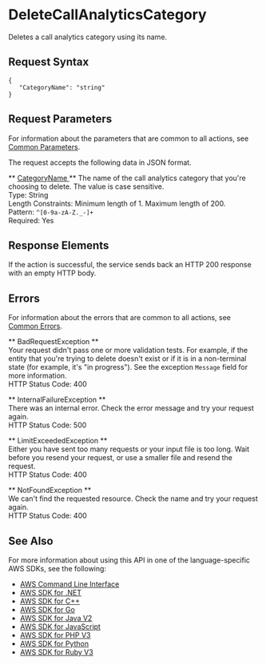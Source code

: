 # DeleteCallAnalyticsCategory<a name="API_DeleteCallAnalyticsCategory"></a>

Deletes a call analytics category using its name\.

## Request Syntax<a name="API_DeleteCallAnalyticsCategory_RequestSyntax"></a>

```
{
   "CategoryName": "string"
}
```

## Request Parameters<a name="API_DeleteCallAnalyticsCategory_RequestParameters"></a>

For information about the parameters that are common to all actions, see [Common Parameters](CommonParameters.md)\.

The request accepts the following data in JSON format\.

 ** [ CategoryName ](#API_DeleteCallAnalyticsCategory_RequestSyntax) **   <a name="transcribe-DeleteCallAnalyticsCategory-request-CategoryName"></a>
The name of the call analytics category that you're choosing to delete\. The value is case sensitive\.   
Type: String  
Length Constraints: Minimum length of 1\. Maximum length of 200\.  
Pattern: `^[0-9a-zA-Z._-]+`   
Required: Yes

## Response Elements<a name="API_DeleteCallAnalyticsCategory_ResponseElements"></a>

If the action is successful, the service sends back an HTTP 200 response with an empty HTTP body\.

## Errors<a name="API_DeleteCallAnalyticsCategory_Errors"></a>

For information about the errors that are common to all actions, see [Common Errors](CommonErrors.md)\.

 ** BadRequestException **   
Your request didn't pass one or more validation tests\. For example, if the entity that you're trying to delete doesn't exist or if it is in a non\-terminal state \(for example, it's "in progress"\)\. See the exception `Message` field for more information\.  
HTTP Status Code: 400

 ** InternalFailureException **   
There was an internal error\. Check the error message and try your request again\.  
HTTP Status Code: 500

 ** LimitExceededException **   
Either you have sent too many requests or your input file is too long\. Wait before you resend your request, or use a smaller file and resend the request\.  
HTTP Status Code: 400

 ** NotFoundException **   
We can't find the requested resource\. Check the name and try your request again\.  
HTTP Status Code: 400

## See Also<a name="API_DeleteCallAnalyticsCategory_SeeAlso"></a>

For more information about using this API in one of the language\-specific AWS SDKs, see the following:
+  [ AWS Command Line Interface](https://docs.aws.amazon.com/goto/aws-cli/transcribe-2017-10-26/DeleteCallAnalyticsCategory) 
+  [ AWS SDK for \.NET](https://docs.aws.amazon.com/goto/DotNetSDKV3/transcribe-2017-10-26/DeleteCallAnalyticsCategory) 
+  [ AWS SDK for C\+\+](https://docs.aws.amazon.com/goto/SdkForCpp/transcribe-2017-10-26/DeleteCallAnalyticsCategory) 
+  [ AWS SDK for Go](https://docs.aws.amazon.com/goto/SdkForGoV1/transcribe-2017-10-26/DeleteCallAnalyticsCategory) 
+  [ AWS SDK for Java V2](https://docs.aws.amazon.com/goto/SdkForJavaV2/transcribe-2017-10-26/DeleteCallAnalyticsCategory) 
+  [ AWS SDK for JavaScript](https://docs.aws.amazon.com/goto/AWSJavaScriptSDK/transcribe-2017-10-26/DeleteCallAnalyticsCategory) 
+  [ AWS SDK for PHP V3](https://docs.aws.amazon.com/goto/SdkForPHPV3/transcribe-2017-10-26/DeleteCallAnalyticsCategory) 
+  [ AWS SDK for Python](https://docs.aws.amazon.com/goto/boto3/transcribe-2017-10-26/DeleteCallAnalyticsCategory) 
+  [ AWS SDK for Ruby V3](https://docs.aws.amazon.com/goto/SdkForRubyV3/transcribe-2017-10-26/DeleteCallAnalyticsCategory) 